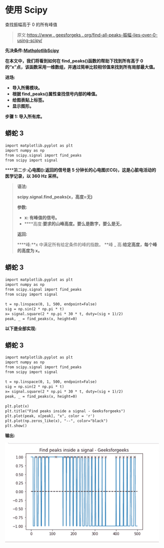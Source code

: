 # 使用 Scipy

查找振幅高于 0 的所有峰值

> 原文:[https://www . geesforgeks . org/find-all-peaks-振幅-lies-over-0-using-scipy/](https://www.geeksforgeeks.org/find-all-peaks-amplitude-lies-above-0-using-scipy/)

**先决条件:**[**Mathplotlib**](https://www.geeksforgeeks.org/python-introduction-matplotlib/)**[**Scipy**](https://www.geeksforgeeks.org/data-analysis-with-scipy/)**

**在本文中，我们将看到如何在 find_peaks()函数的帮助下找到所有高于 0 的“x”点，该函数采用一维数组，并通过简单比较相邻值来找到所有局部最大值。**

****进场:****

*   **导入所需模块。**
*   **根据 find_peaks()属性查找信号内部的峰值。**
*   **给图表贴上标签。**
*   **显示图形。**

****步骤 1:** 导入所有库。**

## **蟒蛇 3**

```
import matplotlib.pyplot as plt
import numpy as np
from scipy.signal import find_peaks
from scipy import signal
```

****第二步:**心电图():返回的信号是 5 分钟长的心电图(ECG)，这是心脏电活动的医学记录，以 360 Hz 采样。**

> ****语法:****
> 
> **scipy.signal.find_peaks(x，高度=无)**
> 
> ****参数:****
> 
> *   ****x:** 有峰值的信号。**
> *   ****高度:**要求的山峰高度。要么是数字，要么是无，**
> 
> ****返回:****
> 
> ****峰:**x 中满足所有给定条件的峰的指数。
> **峰 _ 高:**给定高度，每个峰的高度为 x。**

## **蟒蛇 3**

```
import matplotlib.pyplot as plt
import numpy as np
from scipy.signal import find_peaks
from scipy import signal

t = np.linspace(0, 1, 500, endpoint=False)
sig = np.sin(2 * np.pi * t)
x= signal.square(2 * np.pi * 30 * t, duty=(sig + 1)/2)
peak, _ = find_peaks(x, height=0)
```

****以下是全部实现:****

## **蟒蛇 3**

```
import matplotlib.pyplot as plt
import numpy as np
from scipy.signal import find_peaks
from scipy import signal

t = np.linspace(0, 1, 500, endpoint=False)
sig = np.sin(2 * np.pi * t)
x= signal.square(2 * np.pi * 30 * t, duty=(sig + 1)/2)
peak, _ = find_peaks(x, height=0)

plt.plot(x)
plt.title("Find peaks inside a signal - Geeksforgeeks")
plt.plot(peak, x[peak], "x", color = 'r')
plt.plot(np.zeros_like(x), "--", color="black")
plt.show()
```

****输出:****

**![](img/24d5e1e8939c07739982e2ecc65eecdc.png)**